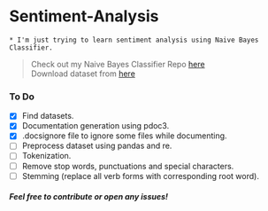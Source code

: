 # Sentiment-Analysis

    * I'm just trying to learn sentiment analysis using Naive Bayes Classifier.
> Check out my Naive Bayes Classifier Repo [here](https://github.com/Subhash3/Naive-Bayes-Classifier-Py)  
> Download dataset from [here](https://www.kaggle.com/c/sentiment-analysis-on-movie-reviews/data)

### To Do
- [x] Find datasets.
- [x] Documentation generation using pdoc3.
- [x] .docsignore file to ignore some files while documenting.
- [ ] Preprocess dataset using pandas and re.
- [ ] Tokenization.
- [ ] Remove stop words, punctuations and special characters.
- [ ] Stemming (replace all verb forms with corresponding root word).

##### Feel free to contribute or open any issues!